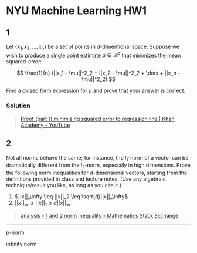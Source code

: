# NYU Machine Learning HW1

## 1

Let $\{x_1, x_2, \dots, x_n\}$ be a set of points in $d$-dimentional space. Suppose we wish to produce a single point estimate $\mu \in \mathcal{R}^d$ that minimizes the mean squared-error:

$$
\frac{1}{n} (||x_1 - \mu||^2_2 + ||x_2 - \mu||^2_2 + \dots + ||x_n - \mu||^2_2)
$$

Find a closed form expression for $\mu$ and prove that your answer is correct.

### Solution

> [Proof (part 1) minimizing squared error to regression line | Khan Academy - YouTube](https://www.youtube.com/watch?v=mIx2Oj5y9Q8)

## 2

Not all norms behave the same; for instance, the $l_1$-norm of a vector can be dramatically different from the $l_2$-norm, especially in high dimensions. Prove the following norm inequalities for $d$-dimensional vectors, starting from the definitions provided in class and lecture notes. (Use any algebraic technique/result you like, as long as you cite it.)

1. $||x||_\infty \leq ||x||_2 \leq \sqrt{d}||x||_\infty$
2. $||x||_\infty \leq ||x||_1 \leq d||x||_\infty$

> [analysis - 1 and 2 norm inequality - Mathematics Stack Exchange](https://math.stackexchange.com/questions/2293778/1-and-2-norm-inequality)

---

p-norm

infinity norm
